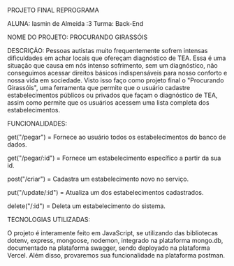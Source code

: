 PROJETO FINAL REPROGRAMA

ALUNA: Iasmin de Almeida :3
Turma: Back-End

NOME DO PROJETO: PROCURANDO GIRASSÓIS


DESCRIÇÃO: Pessoas autistas muito frequentemente sofrem intensas dificuldades em achar locais que ofereçam diagnóstico de TEA. Essa é uma situação que causa em nós intenso sofrimento, sem um diagnóstico, não conseguimos acessar direitos básicos indispensáveis para nosso conforto e nossa vida em sociedade. Visto isso faço como projeto final o "Procurando Girassóis", uma ferramenta que permite que o usuário cadastre estabelecimentos públicos ou privados que façam o diagnóstico de TEA, assim como permite que os usuários acessem uma lista completa dos estabelecimentos.

FUNCIONALIDADES:


get("/pegar") = Fornece ao usuário todos os estabelecimentos do banco de dados.

get("/pegar/:id") = Fornece um estabelecimento específico a partir da sua id.

post("/criar") = Cadastra um estabelecimento novo no serviço.

put("/update/:id") = Atualiza um dos estabelecimentos cadastrados.

delete("/:id") = Deleta um estabelecimento do sistema.


TECNOLOGIAS UTILIZADAS:

O projeto é interamente feito em JavaScript, se utilizando das bibliotecas dotenv, express, mongoose, nodemon, integrado na plataforma mongo.db, documentado na plataforma swagger, sendo deployado na plataforma Vercel. Além disso, provaremos sua funcionalidade na plataforma postman.


